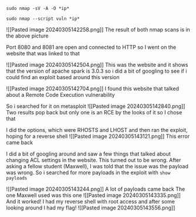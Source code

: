 





```shell
sudo nmap -sV -A -O *ip*
```

```shell
sudo nmap --script vuln *ip*
```

![[Pasted image 20240305142258.png]]
The result of both nmap scans is in the above picture

Port 8080 and 8081 are open and connected to HTTP so I went on the website that was linked to that

![[Pasted image 20240305142504.png]]
This was the website and it shows that the version of apache spark is 3.0.3 so i did a bit of googling to see if i could find an exploit based around this version

![[Pasted image 20240305142704.png]]
I found this website that talked about a Remote Code Execution vulnerability

So i searched for it on metasploit
![[Pasted image 20240305142840.png]]
Two results pop back but only one is an RCE by the looks of it so I chose that

I did the options, which were RHOSTS and LHOST and then ran the exploit, hoping for a reverse shell
![[Pasted image 20240305143121.png]]
This error came back

I did a bit of googling around and saw a few things that talked about changing ACL settings in the website. This turned out to be wrong. After asking a fellow student (Maxwell), I was told that the issue was the payload was wrong. So i searched for more payloads in the exploit with `show payloads`

![[Pasted image 20240305143244.png]]
A lot of payloads came back
The one Maxwell used was this one
![[Pasted image 20240305143335.png]]
And it worked! I had my reverse shell with root access and after some looking around I had my flag!
![[Pasted image 20240305143556.png]]
